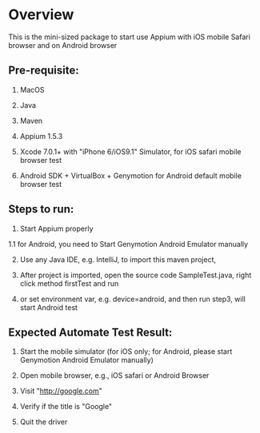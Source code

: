 # Overview

This is the mini-sized package to start use Appium with iOS mobile Safari browser and on Android browser

## Pre-requisite:

1. MacOS

2. Java

3. Maven

4. Appium 1.5.3

5. Xcode 7.0.1+ with "iPhone 6/iOS9.1" Simulator, for iOS safari mobile browser test

6. Android SDK + VirtualBox + Genymotion for Android default mobile browser test


## Steps to run:

1. Start Appium properly

1.1 for Android, you need to Start Genymotion Android Emulator manually

2. Use any Java IDE, e.g. IntelliJ, to import this maven project,

3. After project is imported, open the source code SampleTest.java, right click method firstTest and run

4. or set environment var, e.g. device=android, and then run step3, will start Android test

## Expected Automate Test Result:

1. Start the mobile simulator (for iOS only; for Android, please start Genymotion Android Emulator manually)

2. Open mobile browser, e.g., iOS safari or Android Browser

3. Visit "http://google.com"

4. Verify if the title is "Google"

5. Quit the driver

